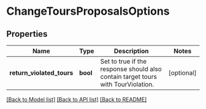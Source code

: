 # ChangeToursProposalsOptions

## Properties
Name | Type | Description | Notes
------------ | ------------- | ------------- | -------------
**return_violated_tours** | **bool** | Set to true if the response should also contain target tours with TourViolation. | [optional] 

[[Back to Model list]](../../README.md#documentation-for-models) [[Back to API list]](../../README.md#documentation-for-api-endpoints) [[Back to README]](../../README.md)

